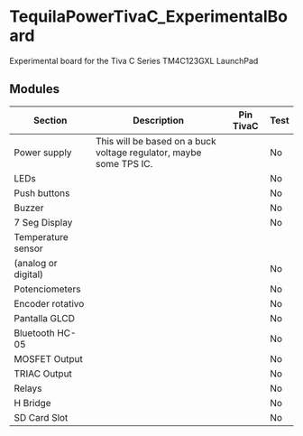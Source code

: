 # TequilaPowerTivaC_ExperimentalBoard
Experimental board for the Tiva C Series TM4C123GXL LaunchPad 

## Modules
| Section| Description| Pin TivaC | Test|
| ----- | ---- | ---- |---- |
| Power supply | This will be based on a buck voltage regulator, maybe some TPS IC. | | No |
| LEDs | | | No |
| Push buttons | | | No |
| Buzzer | | | No |
| 7 Seg Display | | | No |
| Temperature sensor 
(analog or digital) | | | No |
| Potenciometers | | | No |
| Encoder rotativo | | | No |
| Pantalla GLCD | | | No |
| Bluetooth HC-05 | | | No |
| MOSFET Output | | | No |
| TRIAC Output | | | No |
| Relays | | | No |
| H Bridge | | | No |
| SD Card Slot | | | No |

##

